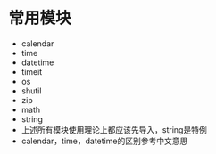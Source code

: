 # 常用模块
  - calendar
  - time
  - datetime
  - timeit
  - os
  - shutil
  - zip
  - math
  - string
  - 上述所有模块使用理论上都应该先导入，string是特例
  - calendar，time，datetime的区别参考中文意思